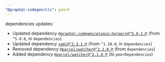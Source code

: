 ```yaml
---
"@graphql-codegen/cli": patch
---
```

dependencies updates:
  - Updated dependency [`@graphql-codegen/plugin-helpers@^5.0.1` ↗︎](https://www.npmjs.com/package/@graphql-codegen/plugin-helpers/v/5.0.1) (from `^5.0.0`, in `dependencies`)
  - Updated dependency [`yaml@^2.3.1` ↗︎](https://www.npmjs.com/package/yaml/v/2.3.1) (from `^1.10.0`, in `dependencies`)
  - Removed dependency [`@parcel/watcher@^2.1.0` ↗︎](https://www.npmjs.com/package/@parcel/watcher/v/2.1.0) (from `dependencies`)
  - Added dependency [`@parcel/watcher@^2.1.0` ↗︎](https://www.npmjs.com/package/@parcel/watcher/v/2.1.0) (to `peerDependencies`)

